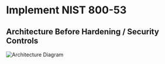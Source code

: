# Implement NIST 800-53


## Architecture Before Hardening / Security Controls
![Architecture Diagram](https://imgur.com/ypJkZ7U.jpg)
